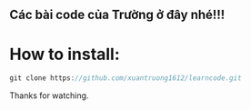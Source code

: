 ## Các bài code của Trường ở đây nhé!!!

# How to install:
```c
git clone https://github.com/xuantruong1612/learncode.git
```

Thanks for watching.
